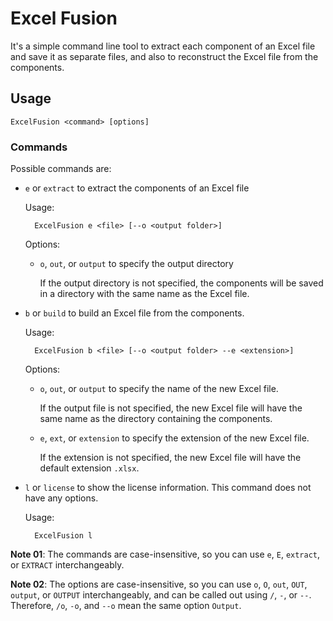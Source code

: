 # Excel Fusion
It's a simple command line tool to extract each component of 
an Excel file and save it as separate files, and also to 
reconstruct the Excel file from the components.

## Usage
``` shell
ExcelFusion <command> [options]
```

### Commands
Possible commands are:
- `e` or `extract` to extract the components of an Excel file
    
    Usage:

        ExcelFusion e <file> [--o <output folder>]

    Options:
    - `o`, `out`, or `output` to specify the output directory
 
        If the output directory is not specified, the components will be saved in a directory with the same name as the Excel file.

- `b` or `build` to build an Excel file from the components.
    
    Usage:

        ExcelFusion b <file> [--o <output folder> --e <extension>]

    Options:
    - `o`, `out`, or `output` to specify the name of the new Excel file.
 
        If the output file is not specified, the new Excel file will have the same name as the directory containing the components.

    - `e`, `ext`, or `extension` to specify the extension of the new Excel file.

        If the extension is not specified, the new Excel file will have the default extension `.xlsx`.

- `l` or `license` to show the license information. This command does not have any options.

    Usage:

        ExcelFusion l

**Note 01**: The commands are case-insensitive, so you can use `e`, `E`, `extract`, or `EXTRACT` interchangeably.

**Note 02**: The options are case-insensitive, so you can use `o`, `O`, `out`, `OUT`, `output`, or `OUTPUT` interchangeably, and can be called out using `/`, `-`, or `--`. Therefore, `/o`, `-o`, and `--o` mean the same option `Output`.
